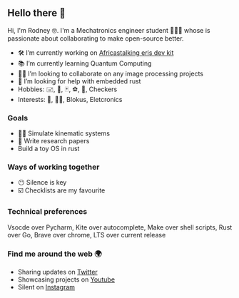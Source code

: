 ## Hello there 👋

<!--
**0x6f736f646f/0x6f736f646f** is a ✨ _special_ ✨ repository because its `README.md` (this file) appears on your GitHub profile.
-->
Hi, I'm Rodney 🤓. I'm a Mechatronics engineer student 👨🏽‍🎓 whose is passionate about collaborating to make open-source better.

- 🛠 I’m currently working on [Africastalking eris dev kit](https://github.com/0x6f736f646f/africastalking-eris-devkit-playground)
- 📚 I’m currently learning Quantum Computing
- 👨‍💻 I’m looking to collaborate on any image processing projects
- 🤔 I’m looking for help with embedded rust
- Hobbies: 🖃, 🏓, 🃏, ⚽️, 🚶, Checkers
- Interests: 🏹, 🧗‍♂️, Blokus, Eletcronics

### Goals
- 👨‍🔧 Simulate kinematic systems
- 📝 Write research papers
- Build a toy OS in rust

### Ways of working together
- 😶 Silence is key
- ☑️ Checklists are my favourite

### Technical preferences
Vsocde over Pycharm, Kite over autocomplete, Make over shell scripts, Rust over Go, Brave over chrome, LTS over current release

### Find me around the web 🌍
* Sharing updates on [Twitter](https://twitter.com/b1ackd0t)
* Showcasing projects on [Youtube](https://www.youtube.com/channel/UCQXcsxyoKSaaWPd5YY9rf4A)
* Silent on [Instagram](https://www.instagram.com/_r0nn1e/)
